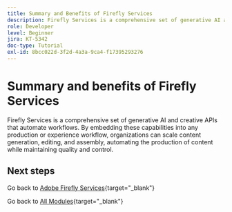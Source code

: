 ```yaml
---
title: Summary and Benefits of Firefly Services
description: Firefly Services is a comprehensive set of generative AI and creative APIs that automate workflows
role: Developer
level: Beginner
jira: KT-5342
doc-type: Tutorial
exl-id: 8bcc022d-3f2d-4a3a-9ca4-f17395293276
---
```

# Summary and benefits of Firefly Services

Firefly Services is a comprehensive set of generative AI and creative APIs that automate workflows. By embedding these capabilities into any production or experience workflow, organizations can scale content generation, editing, and assembly, automating the production of content while maintaining quality and control.

## Next steps

Go back to [Adobe Firefly Services](./firefly-services.md){target="_blank"}

Go back to [All Modules](../../../overview.md){target="_blank"}
